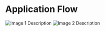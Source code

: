 # Application Flow
![Image 1 Description](https://github.com/user-attachments/assets/7f7c0d52-4a21-4071-8079-25e4bf24b4a1)
![Image 2 Description](https://github.com/user-attachments/assets/8358d23d-9071-4c25-b0ca-b25fe5bd9aa6)
